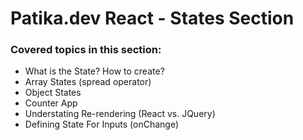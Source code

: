 # Patika.dev React - States Section

### Covered topics in this section:
* What is the State? How to create?
* Array States (spread operator)
* Object States
* Counter App
* Understating Re-rendering (React vs. JQuery)
* Defining State For Inputs (onChange)




